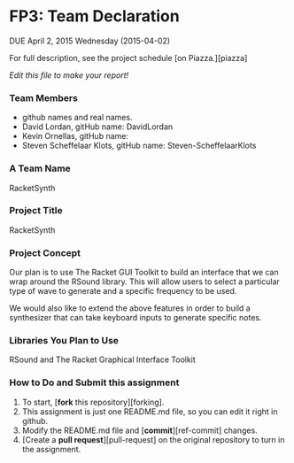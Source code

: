 # FP3: Team Declaration
DUE April 2, 2015 Wednesday (2015-04-02)

For full description, see the project schedule [on Piazza.][piazza]

<i>Edit this file to make your report!</i>

### Team Members
* github names and real names.
* David Lordan, gitHub name: DavidLordan
* Kevin Ornellas, gitHub name:
* Steven Scheffelaar Klots, gitHub name: Steven-ScheffelaarKlots


### A Team Name
RacketSynth

### Project Title
RacketSynth

### Project Concept
Our plan is to use The Racket GUI Toolkit to build an interface that we can wrap around the RSound library. 
This will allow users to select a particular type of wave to generate and a specific frequency to be used.

We would also like to extend the above features in order to build a synthesizer that can take keyboard inputs
to generate specific notes. 

### Libraries You Plan to Use 
RSound and The Racket Graphical Interface Toolkit

### How to Do and Submit this assignment

1. To start, [**fork** this repository][forking].
1. This assignment is just one README.md file, so you can edit it right in github.
1. Modify the README.md file and [**commit**][ref-commit] changes.
1. [Create a **pull request**][pull-request] on the original repository to turn in the assignment.

